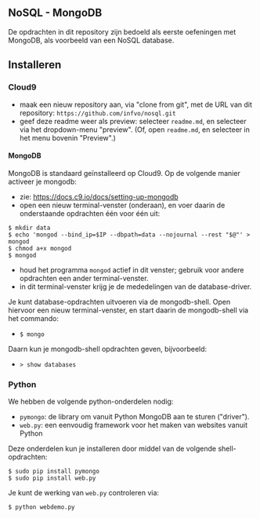 ## NoSQL - MongoDB

De opdrachten in dit repository zijn bedoeld als eerste oefeningen met MongoDB, als voorbeeld van een NoSQL database.

## Installeren

### Cloud9

* maak een nieuw repository aan, via "clone from git", met de URL van dit repository: `https://github.com/infvo/nosql.git`
* geef deze readme weer als preview: selecteer `readme.md`, en selecteer via het dropdown-menu "preview". (Of, open `readme.md`, en selecteer in het menu bovenin "Preview".)

#### MongoDB

MongoDB is standaard geïnstalleerd op Cloud9. Op de volgende manier activeer je mongodb:

* zie: https://docs.c9.io/docs/setting-up-mongodb
* open een nieuw terminal-venster (onderaan), en voer daarin de onderstaande opdrachten één voor één uit:

```shell
$ mkdir data
$ echo 'mongod --bind_ip=$IP --dbpath=data --nojournal --rest "$@"' > mongod
$ chmod a+x mongod
$ mongod
```

* houd het programma `mongod` actief in dit venster; gebruik voor andere opdrachten een ander terminal-venster.
* in dit terminal-venster krijg je de mededelingen van de database-driver.

Je kunt database-opdrachten uitvoeren via de mongodb-shell. Open hiervoor een nieuw terminal-venster, en start daarin de mongodb-shell via het commando: 

* `$ mongo`

Daarn kun je mongodb-shell opdrachten geven, bijvoorbeeld: 

* `> show databases`

### Python

We hebben de volgende python-onderdelen nodig:

* `pymongo`: de library om vanuit Python MongoDB aan te sturen ("driver").
* `web.py`: een eenvoudig framework voor het maken van websites vanuit Python

Deze onderdelen kun je installeren door middel van de volgende shell-opdrachten:

```shell
$ sudo pip install pymongo
$ sudo pip install web.py
```

Je kunt de werking van `web.py` controleren via:

```
$ python webdemo.py
```

